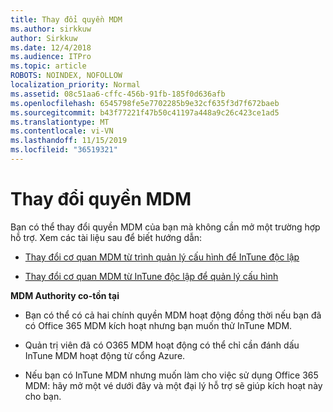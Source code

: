 ```yaml
---
title: Thay đổi quyền MDM
ms.author: sirkkuw
author: Sirkkuw
ms.date: 12/4/2018
ms.audience: ITPro
ms.topic: article
ROBOTS: NOINDEX, NOFOLLOW
localization_priority: Normal
ms.assetid: 08c51aa6-cffc-456b-91fb-185f0d636afb
ms.openlocfilehash: 6545798fe5e7702285b9e32cf635f3d7f672baeb
ms.sourcegitcommit: b43f77221f47b50c41197a448a9c26c423ce1ad5
ms.translationtype: MT
ms.contentlocale: vi-VN
ms.lasthandoff: 11/15/2019
ms.locfileid: "36519321"
---
```

# <a name="change-intune-mdm-authority"></a>Thay đổi quyền MDM

Bạn có thể thay đổi quyền MDM của bạn mà không cần mở một trường hợp hỗ trợ. Xem các tài liệu sau để biết hướng dẫn:
  
- [Thay đổi cơ quan MDM từ trình quản lý cấu hình để InTune độc lập](https://docs.microsoft.com/sccm/mdm/deploy-use/migrate-change-mdm-authority)
    
- [Thay đổi cơ quan MDM từ InTune độc lập để quản lý cấu hình](https://docs.microsoft.com/sccm/mdm/deploy-use/change-mdm-authority)
    
 **MDM Authority co-tồn tại**
  
- Bạn có thể có cả hai chính quyền MDM hoạt động đồng thời nếu bạn đã có Office 365 MDM kích hoạt nhưng bạn muốn thử InTune MDM.
    
- Quản trị viên đã có O365 MDM hoạt động có thể chỉ cần đánh dấu InTune MDM hoạt động từ cổng Azure.
    
- Nếu bạn có InTune MDM nhưng muốn làm cho việc sử dụng Office 365 MDM: hãy mở một vé dưới đây và một đại lý hỗ trợ sẽ giúp kích hoạt này cho bạn.
    

